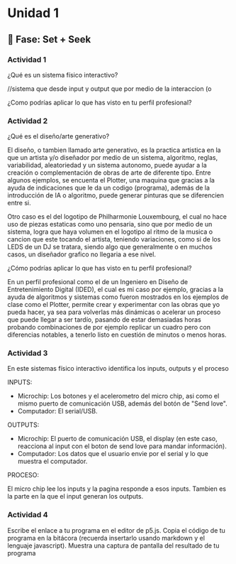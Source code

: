 # Unidad 1

## 🔎 Fase: Set + Seek

### Actividad 1

¿Qué es un sistema físico interactivo?

//sistema que desde input y output que por medio de la interaccion (o 

¿Como podrías aplicar lo que has visto en tu perfil profesional?


### Actividad 2

¿Qué es el diseño/arte generativo?

El diseño, o tambien llamado arte generativo, es la practica artistica en la que un artista y/o diseñador por medio de un sistema, algoritmo, reglas, variabilidad, aleatoriedad y un sistema autonomo, puede ayudar a la creación o complementación de obras de arte de diferente tipo. Entre algunos ejemplos, se encuenta el Plotter, una maquina que gracias a la ayuda de indicaciones que le da un codigo (programa), además de la introducción de IA o algoritmo, puede generar pinturas que se diferencien entre si.

Otro caso es el del logotipo de Philharmonie Louxembourg, el cual no hace uso de piezas estaticas como uno pensaria, sino que por medio de un sistema, logra que haya volumen en el logotipo al ritmo de la musica o cancion que este tocando el artista, teniendo variaciones, como si de los LEDS de un DJ se tratara, siendo algo que generalmente o en muchos casos, un diseñador grafico no llegaria a ese nivel.

¿Cómo podrías aplicar lo que has visto en tu perfil profesional?

En un perfil profesional como el de un Ingeniero en Diseño de Entretenimiento Digital (IDED), el cual es mi caso por ejemplo, gracias a la ayuda de algoritmos y sistemas como fueron mostrados en los ejemplos de clase como el Plotter, permite crear y experimentar con las obras que yo pueda hacer, ya sea para volverlas más dinámicas o acelerar un proceso que puede llegar a ser tardío, pasando de estar demasiadas horas probando combinaciones de por ejemplo replicar un cuadro pero con diferencias notables, a tenerlo listo en cuestión de minutos o menos horas.

### Actividad 3

En este sistemas físico interactivo identifica los inputs, outputs y el proceso

INPUTS:

- Microchip: Los botones y el acelerometro del micro chip, asi como el mismo puerto de comunicación USB, además del botón de "Send love".
- Computador: El serial/USB.

OUTPUTS:

- Microchip: El puerto de comunicación USB, el display (en este caso, reacciona al input con el boton de send love para mandar información).
- Computador: Los datos que el usuario envie por el serial y lo que muestra el computador.

PROCESO:

El micro chip lee los inputs y la pagina responde a esos inputs. Tambien es la parte en la que el input generan los outputs.

### Actividad 4

Escribe el enlace a tu programa en el editor de p5.js.
Copia el código de tu programa en la bitácora (recuerda insertarlo usando markdown y el lenguaje javascript).
Muestra una captura de pantalla del resultado de tu programa
